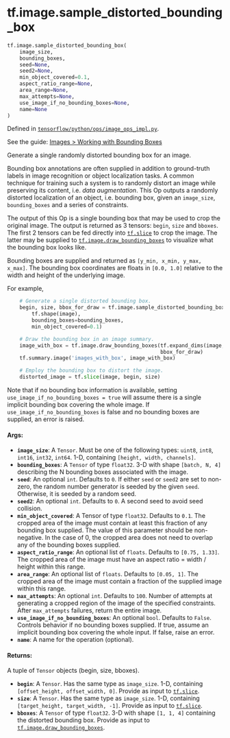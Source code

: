 <div itemscope itemtype="http://developers.google.com/ReferenceObject">
<meta itemprop="name" content="tf.image.sample_distorted_bounding_box" />
</div>

# tf.image.sample_distorted_bounding_box

``` python
tf.image.sample_distorted_bounding_box(
    image_size,
    bounding_boxes,
    seed=None,
    seed2=None,
    min_object_covered=0.1,
    aspect_ratio_range=None,
    area_range=None,
    max_attempts=None,
    use_image_if_no_bounding_boxes=None,
    name=None
)
```



Defined in [`tensorflow/python/ops/image_ops_impl.py`](https://www.tensorflow.org/code/tensorflow/python/ops/image_ops_impl.py).

See the guide: [Images > Working with Bounding Boxes](../../../../api_guides/python/image.md#Working_with_Bounding_Boxes)

Generate a single randomly distorted bounding box for an image.

Bounding box annotations are often supplied in addition to ground-truth labels
in image recognition or object localization tasks. A common technique for
training such a system is to randomly distort an image while preserving
its content, i.e. *data augmentation*. This Op outputs a randomly distorted
localization of an object, i.e. bounding box, given an `image_size`,
`bounding_boxes` and a series of constraints.

The output of this Op is a single bounding box that may be used to crop the
original image. The output is returned as 3 tensors: `begin`, `size` and
`bboxes`. The first 2 tensors can be fed directly into <a href="../../tf/slice.md"><code>tf.slice</code></a> to crop the
image. The latter may be supplied to <a href="../../tf/image/draw_bounding_boxes.md"><code>tf.image.draw_bounding_boxes</code></a> to
visualize
what the bounding box looks like.

Bounding boxes are supplied and returned as `[y_min, x_min, y_max, x_max]`.
The
bounding box coordinates are floats in `[0.0, 1.0]` relative to the width and
height of the underlying image.

For example,

```python
    # Generate a single distorted bounding box.
    begin, size, bbox_for_draw = tf.image.sample_distorted_bounding_box(
        tf.shape(image),
        bounding_boxes=bounding_boxes,
        min_object_covered=0.1)

    # Draw the bounding box in an image summary.
    image_with_box = tf.image.draw_bounding_boxes(tf.expand_dims(image, 0),
                                                  bbox_for_draw)
    tf.summary.image('images_with_box', image_with_box)

    # Employ the bounding box to distort the image.
    distorted_image = tf.slice(image, begin, size)
```

Note that if no bounding box information is available, setting
`use_image_if_no_bounding_boxes = true` will assume there is a single implicit
bounding box covering the whole image. If `use_image_if_no_bounding_boxes` is
false and no bounding boxes are supplied, an error is raised.

#### Args:

* <b>`image_size`</b>: A `Tensor`. Must be one of the following types: `uint8`, `int8`,
    `int16`, `int32`, `int64`.
    1-D, containing `[height, width, channels]`.
* <b>`bounding_boxes`</b>: A `Tensor` of type `float32`.
    3-D with shape `[batch, N, 4]` describing the N bounding boxes
    associated with the image.
* <b>`seed`</b>: An optional `int`. Defaults to `0`.
    If either `seed` or `seed2` are set to non-zero, the random number
    generator is seeded by the given `seed`.  Otherwise, it is seeded by a
      random
    seed.
* <b>`seed2`</b>: An optional `int`. Defaults to `0`.
    A second seed to avoid seed collision.
* <b>`min_object_covered`</b>: A Tensor of type `float32`. Defaults to `0.1`.
    The cropped area of the image must contain at least this
    fraction of any bounding box supplied. The value of this parameter should
      be
    non-negative. In the case of 0, the cropped area does not need to overlap
    any of the bounding boxes supplied.
* <b>`aspect_ratio_range`</b>: An optional list of `floats`. Defaults to `[0.75,
    1.33]`.
    The cropped area of the image must have an aspect ratio =
    width / height within this range.
* <b>`area_range`</b>: An optional list of `floats`. Defaults to `[0.05, 1]`.
    The cropped area of the image must contain a fraction of the
    supplied image within this range.
* <b>`max_attempts`</b>: An optional `int`. Defaults to `100`.
    Number of attempts at generating a cropped region of the image
    of the specified constraints. After `max_attempts` failures, return the
      entire
    image.
* <b>`use_image_if_no_bounding_boxes`</b>: An optional `bool`. Defaults to `False`.
    Controls behavior if no bounding boxes supplied.
    If true, assume an implicit bounding box covering the whole input. If
      false,
    raise an error.
* <b>`name`</b>: A name for the operation (optional).


#### Returns:

A tuple of `Tensor` objects (begin, size, bboxes).

* <b>`begin`</b>: A `Tensor`. Has the same type as `image_size`. 1-D, containing
  `[offset_height, offset_width, 0]`. Provide as input to
    <a href="../../tf/slice.md"><code>tf.slice</code></a>.
* <b>`size`</b>: A `Tensor`. Has the same type as `image_size`. 1-D, containing
  `[target_height, target_width, -1]`. Provide as input to
    <a href="../../tf/slice.md"><code>tf.slice</code></a>.
* <b>`bboxes`</b>: A `Tensor` of type `float32`. 3-D with shape `[1, 1, 4]` containing
  the distorted bounding box.
    Provide as input to <a href="../../tf/image/draw_bounding_boxes.md"><code>tf.image.draw_bounding_boxes</code></a>.